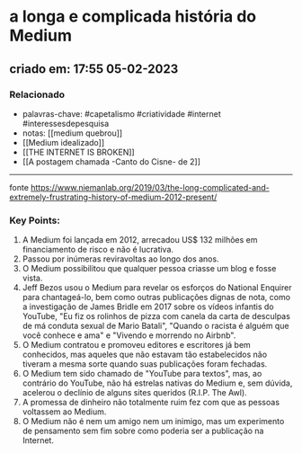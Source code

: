 # a longa e complicada história do Medium

## criado em: 17:55 05-02-2023

### Relacionado

- palavras-chave: #capetalismo #criatividade #internet #interessesdepesquisa 
- notas: [[medium quebrou]]
- [[Medium idealizado]]
- [[THE INTERNET IS BROKEN]]
- [[A postagem chamada -Canto do Cisne- de 2]]
---

fonte https://www.niemanlab.org/2019/03/the-long-complicated-and-extremely-frustrating-history-of-medium-2012-present/

### Key Points: 


1. A Medium foi lançada em 2012, arrecadou US$ 132 milhões em financiamento de risco e não é lucrativa. 
2. Passou por inúmeras reviravoltas ao longo dos anos. 
3. O Medium possibilitou que qualquer pessoa criasse um blog e fosse vista. 
4. Jeff Bezos usou o Medium para revelar os esforços do National Enquirer para chantageá-lo, bem como outras publicações dignas de nota, como a investigação de James Bridle em 2017 sobre os vídeos infantis do YouTube, "Eu fiz os rolinhos de pizza com canela da carta de desculpas de má conduta sexual de Mario Batali", "Quando o racista é alguém que você conhece e ama" e "Vivendo e morrendo no Airbnb". 
5. O Medium contratou e promoveu editores e escritores já bem conhecidos, mas aqueles que não estavam tão estabelecidos não tiveram a mesma sorte quando suas publicações foram fechadas. 
6. O Medium tem sido chamado de "YouTube para textos", mas, ao contrário do YouTube, não há estrelas nativas do Medium e, sem dúvida, acelerou o declínio de alguns sites queridos (R.I.P. The Awl). 
7. A promessa de dinheiro não totalmente ruim fez com que as pessoas voltassem ao Medium.
8. O Medium não é nem um amigo nem um inimigo, mas um experimento de pensamento sem fim sobre como poderia ser a publicação na Internet.

